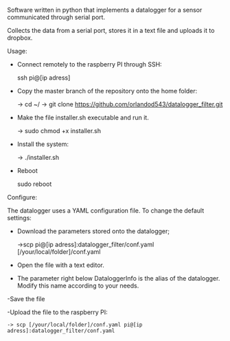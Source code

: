 Software written in python that implements a datalogger for a sensor communicated through serial port.

Collects the data from a serial port, stores it in a text file and uploads it to dropbox.


Usage:
- Connect remotely to the raspberry PI through SSH:

  ssh pi@[ip adress]

- Copy the master branch of the repository onto the home folder:

  -> cd ~/
  -> git clone https://github.com/orlandod543/datalogger_filter.git

- Make the file installer.sh executable and run it.

  -> sudo chmod +x installer.sh
  
- Install the system:

  -> ./installer.sh
  
- Reboot

  sudo reboot

Configure:

The datalogger uses a YAML configuration file.
To change the default settings:
  - Download the parameters stored onto the datalogger;

    ->scp pi@[ip adress]:datalogger_filter/conf.yaml [/your/local/folder]/conf.yaml

  - Open the file with a text editor.
  
  - The parameter right below DataloggerInfo is the alias of the datalogger. Modify this name according to your needs.
  
  -Save the file
  
  -Upload the file to the raspberry PI:

    -> scp [/your/local/folder]/conf.yaml pi@[ip adress]:datalogger_filter/conf.yaml
